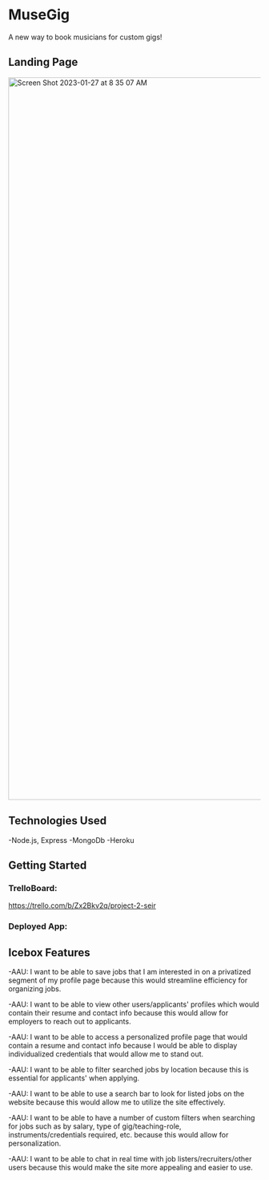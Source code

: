 # MuseGig

A new way to book musicians for custom gigs!

## Landing Page
<img width="1440" alt="Screen Shot 2023-01-27 at 8 35 07 AM" src="https://user-images.githubusercontent.com/98562653/215141076-7f2a2147-62ae-48e8-814a-5b3973f0df80.png">

## Technologies Used
-Node.js, Express
-MongoDb
-Heroku

## Getting Started
### TrelloBoard:
https://trello.com/b/Zx2Bkv2q/project-2-seir

### Deployed App:

## Icebox Features
-AAU: I want to be able to save jobs that I am interested in on a privatized segment of my profile page because this would streamline efficiency for organizing jobs.

-AAU: I want to be able to view other users/applicants' profiles which would contain their resume and contact info because this would allow for employers to reach out to applicants.

-AAU: I want to be able to access a personalized profile page that would contain a resume and contact info because I would be able to display individualized credentials that would allow me to stand out.

-AAU: I want to be able to filter searched jobs by location because this is essential for applicants' when applying.

-AAU: I want to be able to use a search bar to look for listed jobs on the website because this would allow me to utilize the site effectively.

-AAU: I want to be able to have a number of custom filters when searching for jobs such as by salary, type of gig/teaching-role, instruments/credentials required, etc. because this would allow for personalization.

-AAU: I want to be able to chat in real time with job listers/recruiters/other users because this would make the site more appealing and easier to use.
